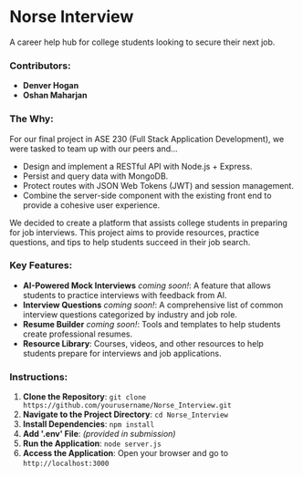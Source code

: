 # Norse Interview
A career help hub for college students looking to secure their next job. 

### Contributors:
- **Denver Hogan**
- **Oshan Maharjan**

### The Why: 
For our final project in ASE 230 (Full Stack Application Development), we were tasked to team up with our peers and...
- Design and implement a RESTful API with Node.js + Express.
- Persist and query data with MongoDB.
- Protect routes with JSON Web Tokens (JWT) and session management.
- Combine the server-side component with the existing front end to provide a cohesive user experience.

We decided to create a platform that assists college students in preparing for job interviews. This project aims to provide resources, practice questions, and tips to help students succeed in their job search.

### Key Features:
- **AI-Powered Mock Interviews** *coming soon!*: A feature that allows students to practice interviews with feedback from AI.
- **Interview Questions** *coming soon!*: A comprehensive list of common interview questions categorized by industry and job role.
- **Resume Builder** *coming soon!*: Tools and templates to help students create professional resumes.
- **Resource Library**: Courses, videos, and other resources to help students prepare for interviews and job applications.

### Instructions:
1. **Clone the Repository**: `git clone https://github.com/yourusername/Norse_Interview.git`
2. **Navigate to the Project Directory**: `cd Norse_Interview`
3. **Install Dependencies**: `npm install`
4. **Add '.env' File**: *(provided in submission)*
5. **Run the Application**: `node server.js`
6. **Access the Application**: Open your browser and go to `http://localhost:3000`
